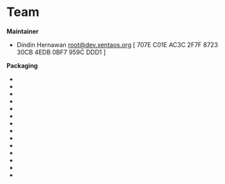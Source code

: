 # Team
**Maintainer**  
<!-- * Nama <E-Mail> -->
 *  Dindin Hernawan <root@dev.xentaos.org> [ 707E C01E AC3C 2F7F 8723  30CB 4EDB 0BF7 959C DDD1 ]


**Packaging**  
<!-- * Nama <E-Mail> -->
 *  
 *  
 *  
 *  
 *  
 *  
 *  
 *  
 *  
 *  
 *  
 *  
 *  
 *  
<!-- https://github.com/esc/reprepro/blob/master/docs/short-howto -->
